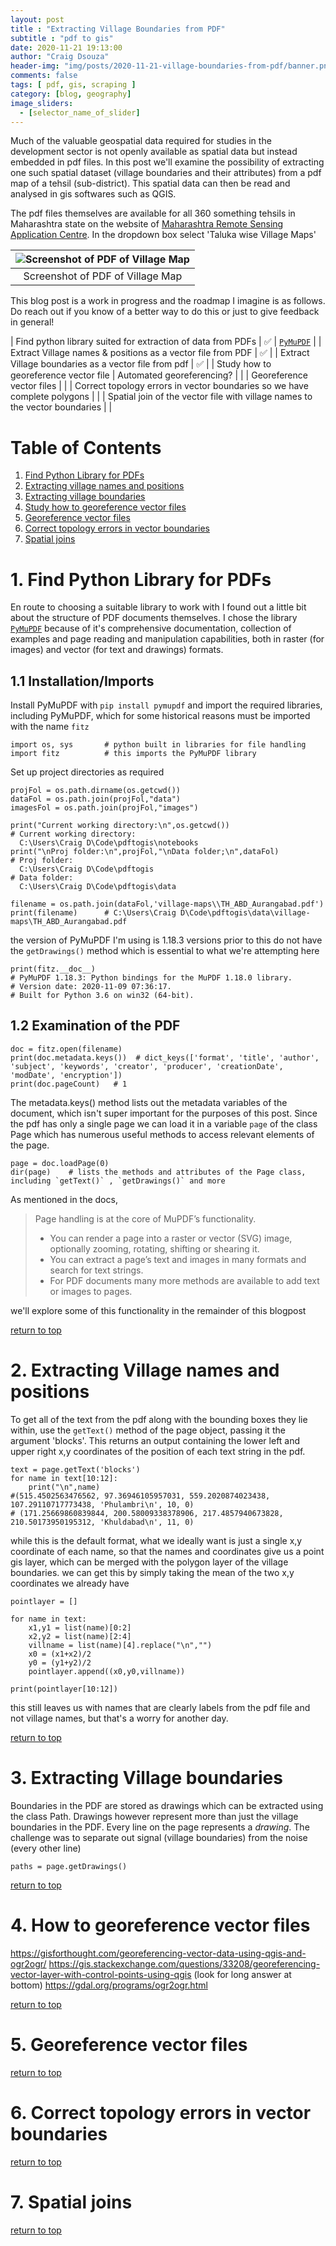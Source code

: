 ```yaml
---
layout: post
title : "Extracting Village Boundaries from PDF"
subtitle : "pdf to gis"
date: 2020-11-21 19:13:00
author: "Craig Dsouza"
header-img: "img/posts/2020-11-21-village-boundaries-from-pdf/banner.png"
comments: false
tags: [ pdf, gis, scraping ]
category: [blog, geography]
image_sliders:
  - [selector_name_of_slider]
---
```


Much of the valuable geospatial data required for studies in the development sector is not openly available as spatial data but instead embedded in pdf files. In this post we'll examine the possibility of extracting one such spatial dataset (village boundaries and their attributes) from a pdf map of a tehsil (sub-district). This spatial data can then be read and analysed in gis softwares such as QGIS.

The pdf files themselves are available for all 360 something tehsils in Maharashtra state on the website of [Maharashtra Remote Sensing Application Centre](https://mrsac.gov.in/MRSAC/map/map). In the dropdown box select 'Taluka wise Village Maps'

|![Screenshot of PDF of Village Map](/img/posts/2020-11-21-village-boundaries-from-pdf/TH-ABD-AURANGABAD.PNG)|
|:--:|
| Screenshot of PDF of Village Map |

This blog post is a work in progress and the roadmap I imagine is as follows. Do reach out if you know of a better way to do this or just to give feedback in general!

| Find python library suited for extraction of data from PDFs                 | ✅ | [`PyMuPDF`](https://pymupdf.readthedocs.io/en/latest/) |
| Extract Village names & positions as a vector file from PDF                 | ✅ |
| Extract Village boundaries as a vector file from pdf                        | ✅ |
| Study how to georeference vector file | Automated georeferencing?           |    |
| Georeference vector files                                                   |    |
| Correct topology errors in vector boundaries so we have complete polygons   |    |
| Spatial join of the vector file with village names to the vector boundaries |    |


Table of Contents
=================
1. [Find Python Library for PDFs](#1-find-python-library-for-pdfs)
2. [Extracting village names and positions](#2-extracting-village-names-and-positions)
3. [Extracting village boundaries](#3-extracting-village-boundaries)
4. [Study how to georeference vector files](#4-how-to-georeference-vector-files)
5. [Georeference vector files](#5-georeference-vector-files)
6. [Correct topology errors in vector boundaries](#6-correct-topology-errors-in-vector-boundaries)
7. [Spatial joins](#7-spatial-joins)


# 1. Find Python Library for PDFs
En route to choosing a suitable library to work with I found out a little bit about the structure of PDF documents themselves. 
I chose the library [`PyMuPDF`](https://pymupdf.readthedocs.io/en/latest/) because of it's comprehensive documentation, collection of examples and page reading and manipulation capabilities, both in raster (for images) and vector (for text and drawings) formats.

## 1.1 Installation/Imports
Install PyMuPDF with `pip install pymupdf` and import the required libraries, including PyMuPDF, which for some historical reasons must be imported with the name `fitz`

```
import os, sys       # python built in libraries for file handling
import fitz          # this imports the PyMuPDF library
```

Set up project directories as required
```
projFol = os.path.dirname(os.getcwd())
dataFol = os.path.join(projFol,"data")
imagesFol = os.path.join(projFol,"images")

print("Current working directory:\n",os.getcwd())    
# Current working directory: 
  C:\Users\Craig D\Code\pdftogis\notebooks 
print("\nProj folder:\n",projFol,"\nData folder;\n",dataFol)
# Proj folder: 
  C:\Users\Craig D\Code\pdftogis
# Data folder:
  C:\Users\Craig D\Code\pdftogis\data

filename = os.path.join(dataFol,'village-maps\\TH_ABD_Aurangabad.pdf')
print(filename)      # C:\Users\Craig D\Code\pdftogis\data\village-maps\TH_ABD_Aurangabad.pdf
```

the version of PyMuPDF I'm using is 1.18.3 
versions prior to this do not have the `getDrawings()` method which is essential to what we're attempting here

```
print(fitz.__doc__)
# PyMuPDF 1.18.3: Python bindings for the MuPDF 1.18.0 library.
# Version date: 2020-11-09 07:36:17.
# Built for Python 3.6 on win32 (64-bit).
```

## 1.2 Examination of the PDF

```
doc = fitz.open(filename)
print(doc.metadata.keys())  # dict_keys(['format', 'title', 'author', 'subject', 'keywords', 'creator', 'producer', 'creationDate', 'modDate', 'encryption'])
print(doc.pageCount)   # 1
```

The metadata.keys() method lists out the metadata variables of the document, which isn't super important for the purposes of this post. Since the pdf has only a single page we can load it in a variable `page` of the class Page which has numerous useful methods to access relevant elements of the page.

```
page = doc.loadPage(0)
dir(page)    # lists the methods and attributes of the Page class, including `getText()` , `getDrawings()` and more
```
As mentioned in the docs, 
> Page handling is at the core of MuPDF’s functionality.
> - You can render a page into a raster or vector (SVG) image, optionally zooming, rotating, shifting or shearing it.
> - You can extract a page’s text and images in many formats and search for text strings.
> - For PDF documents many more methods are available to add text or images to pages.

we'll explore some of this functionality in the remainder of this blogpost

[return to top](#table-of-contents)

# 2. Extracting Village names and positions
To get all of the text from the pdf along with the bounding boxes they lie within, use the `getText()` method of the page object, passing it the argument 'blocks'. This returns an output containing the lower left and upper right x,y coordinates of the position of each text string in the pdf.

```
text = page.getText('blocks')
for name in text[10:12]:
    print("\n",name)
#(515.4502563476562, 97.36946105957031, 559.2020874023438, 107.29110717773438, 'Phulambri\n', 10, 0)
# (171.25669860839844, 200.58009338378906, 217.4857940673828, 210.50173950195312, 'Khuldabad\n', 11, 0)
```

while this is the default format, what we ideally want is just a single x,y coordinate of each name, so that the names and coordinates give us a point gis layer, which can be merged with the polygon layer of the village boundaries. we can get this by simply taking the mean of the two x,y coordinates we already have

```
pointlayer = []

for name in text:
    x1,y1 = list(name)[0:2]
    x2,y2 = list(name)[2:4]
    villname = list(name)[4].replace("\n","")
    x0 = (x1+x2)/2
    y0 = (y1+y2)/2
    pointlayer.append((x0,y0,villname))

print(pointlayer[10:12])
```

this still leaves us with names that are clearly labels from the pdf file and not village names, but that's a worry for another day.

[return to top](#table-of-contents)

# 3. Extracting Village boundaries
Boundaries in the PDF are stored as drawings which can be extracted using the class Path. Drawings however represent more than just the village boundaries in the PDF. Every line on the page represents a *drawing*. The challenge was to separate out signal (village boundaries) from the noise (every other line)

```
paths = page.getDrawings()
```

[return to top](#table-of-contents)

# 4. How to georeference vector files
https://gisforthought.com/georeferencing-vector-data-using-qgis-and-ogr2ogr/
https://gis.stackexchange.com/questions/33208/georeferencing-vector-layer-with-control-points-using-qgis (look for long answer at bottom)
https://gdal.org/programs/ogr2ogr.html

[return to top](#table-of-contents)

# 5. Georeference vector files



[return to top](#table-of-contents)

# 6. Correct topology errors in vector boundaries


[return to top](#table-of-contents)

# 7. Spatial joins


[return to top](#table-of-contents)
